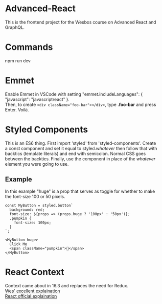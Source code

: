 # Advanced-React

This is the frontend project for the Wesbos course on Advanced React and GraphQL.

# Commands
npm run dev<br/>

# Emmet
Enable Emmet in VSCode with setting "emmet.includeLanguages": { "javascript": "javascriptreact" }.<br/>
Then, to create `<div className="foo-bar"></div>`, type **.foo-bar** and press Enter. Voilà.

# Styled Components
This is an ES6 thing.  First import 'styled' from 'styled-components'.  Create a const component and set it equal to styled.*whatever* then follow that with backtics (template literals) and end with semicolon.  Normal CSS goes between the backtics.  Finally, use the component in place of the *whatever* element you were going to use.

## Example
In this example "huge" is a prop that serves as toggle for whether to make the font-size 100 or 50 pixels.

    const MyButton = styled.button`
      background: red;
      font-size: ${props => (props.huge ? '100px' : '50px')};
      .pumpkin {
        font-size: 100px;
      }
    `;

    <MyButton huge>
      Click Me
      <span className="pumpkin">🎃</span>
    </MyButton>

# React Context
Context came about in 16.3 and replaces the need for Redux.<br />
<a href="https://wesbos.com/react-context/">Wes' excellent explaination</a><br />
<a href="https://reactjs.org/docs/context.html">React official explaination</a>